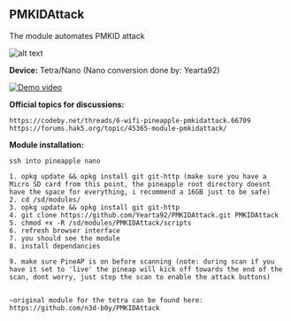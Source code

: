 ## PMKIDAttack

The module automates PMKID attack

![alt text](https://i.ibb.co/GdDrdKd/PMKIDAttack.png)

**Device:** Tetra/Nano
(Nano conversion done by:  Yearta92)

[![Demo video](https://i.ibb.co/wMf1BGg/PMKIDAttack-You-Tube.png)](https://youtu.be/AU2kAd3PUz8)

**Official topics for discussions:**
```
https://codeby.net/threads/6-wifi-pineapple-pmkidattack.66709
https://forums.hak5.org/topic/45365-module-pmkidattack/
```

**Module installation:**
```~Wifi Pineapple NAno~
ssh into pineapple nano

1. opkg update && opkg install git git-http (make sure you have a Micro SD card from this point, the pineapple root directory doesnt have the space for everything, i recommend a 16GB just to be safe)
2. cd /sd/modules/
3. opkg update && opkg install git git-http
4. git clone https://github.com/Yearta92/PMKIDAttack.git PMKIDAttack
5. chmod +x -R /sd/modules/PMKIDAttack/scripts
6. refresh browser interface
7. you should see the module
8. install dependancies

9. make sure PineAP is on before scanning (note: during scan if you have it set to 'live' the pineap will kick off towards the end of the scan, dont worry, just stop the scan to enable the attack buttons)


~original module for the tetra can be found here: https://github.com/n3d-b0y/PMKIDAttack

```
